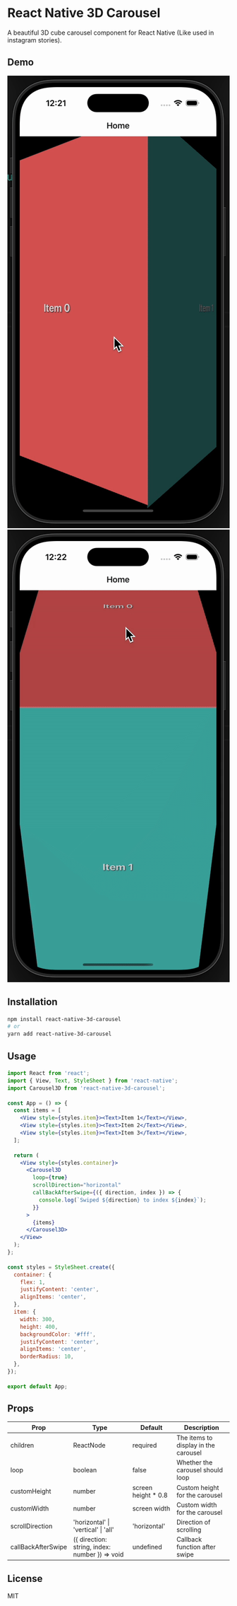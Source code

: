 # React Native 3D Carousel

A beautiful 3D cube carousel component for React Native (Like used in instagram stories).

## Demo

![Horizontal Demo](https://github.com/iamsydali/iamsydali-public/blob/master/3d-crousel-demo-horizontal.gif) ![Vertical Demo](https://github.com/iamsydali/iamsydali-public/blob/master/3d-crousel-demo-vertical.gif)

## Installation

```bash
npm install react-native-3d-carousel
# or
yarn add react-native-3d-carousel
```

## Usage

```jsx
import React from 'react';
import { View, Text, StyleSheet } from 'react-native';
import Carousel3D from 'react-native-3d-carousel';

const App = () => {
  const items = [
    <View style={styles.item}><Text>Item 1</Text></View>,
    <View style={styles.item}><Text>Item 2</Text></View>,
    <View style={styles.item}><Text>Item 3</Text></View>,
  ];

  return (
    <View style={styles.container}>
      <Carousel3D
        loop={true}
        scrollDirection="horizontal"
        callBackAfterSwipe={({ direction, index }) => {
          console.log(`Swiped ${direction} to index ${index}`);
        }}
      >
        {items}
      </Carousel3D>
    </View>
  );
};

const styles = StyleSheet.create({
  container: {
    flex: 1,
    justifyContent: 'center',
    alignItems: 'center',
  },
  item: {
    width: 300,
    height: 400,
    backgroundColor: '#fff',
    justifyContent: 'center',
    alignItems: 'center',
    borderRadius: 10,
  },
});

export default App;
```

## Props

| Prop | Type | Default | Description |
|------|------|---------|-------------|
| children | ReactNode | required | The items to display in the carousel |
| loop | boolean | false | Whether the carousel should loop |
| customHeight | number | screen height * 0.8 | Custom height for the carousel |
| customWidth | number | screen width | Custom width for the carousel |
| scrollDirection | 'horizontal' \| 'vertical' \| 'all' | 'horizontal' | Direction of scrolling |
| callBackAfterSwipe | ({ direction: string, index: number }) => void | undefined | Callback function after swipe |

## License

MIT 